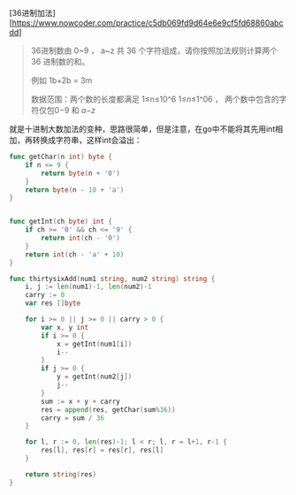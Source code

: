 [36进制加法][https://www.nowcoder.com/practice/c5db069fd9d64e6e9cf5fd68860abcdd]

> 36进制数由 0~9 ， a~z 共 36 个字符组成，请你按照加法规则计算两个 36 进制数的和。
>
> 例如 1b+2b = 3m
>
> 数据范围：两个数的长度都满足 1≤n≤10^6 1≤*n*≤1^06 ， 两个数中包含的字符仅包0−9 和 *a*−*z* 

就是十进制大数加法的变种，思路很简单，但是注意，在go中不能将其先用int相加，再转换成字符串，这样int会溢出：

```go
func getChar(n int) byte {
	if n <= 9 {
		return byte(n + '0')
	}
	return byte(n - 10 + 'a')
}


func getInt(ch byte) int {
	if ch >= '0' && ch <= '9' {
		return int(ch - '0')
	}
	return int(ch - 'a' + 10)
}

func thirtysixAdd(num1 string, num2 string) string {
	i, j := len(num1)-1, len(num2)-1
	carry := 0
	var res []byte

	for i >= 0 || j >= 0 || carry > 0 {
		var x, y int
		if i >= 0 {
			x = getInt(num1[i])
			i--
		}
		if j >= 0 {
			y = getInt(num2[j])
			j--
		}
		sum := x + y + carry
		res = append(res, getChar(sum%36))
		carry = sum / 36
	}

	for l, r := 0, len(res)-1; l < r; l, r = l+1, r-1 {
		res[l], res[r] = res[r], res[l]
	}

	return string(res)
}

```

